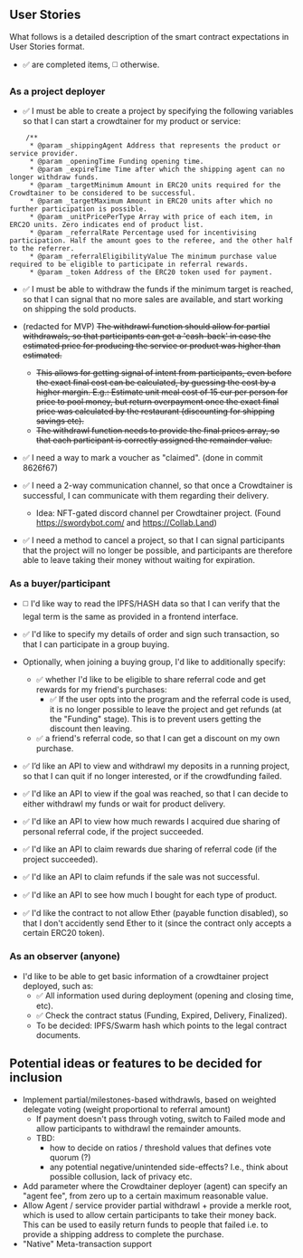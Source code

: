 
## User Stories

What follows is a detailed description of the smart contract expectations in User Stories format.
- ✅ are completed items, ◻️ otherwise.
### As a project deployer

- ✅ I must be able to create a project by specifying the following variables so that I can start a crowdtainer for my product or service:

```
    /**
     * @param _shippingAgent Address that represents the product or service provider.
     * @param _openingTime Funding opening time.
     * @param _expireTime Time after which the shipping agent can no longer withdraw funds.
     * @param _targetMinimum Amount in ERC20 units required for the Crowdtainer to be considered to be successful.
     * @param _targetMaximum Amount in ERC20 units after which no further participation is possible.
     * @param _unitPricePerType Array with price of each item, in ERC2O units. Zero indicates end of product list.
     * @param _referralRate Percentage used for incentivising participation. Half the amount goes to the referee, and the other half to the referrer.
     * @param _referralEligibilityValue The minimum purchase value required to be eligible to participate in referral rewards.
     * @param _token Address of the ERC20 token used for payment.
```

- ✅ I must be able to withdraw the funds if the minimum target is reached, so that I can signal that no more sales are available, and start working on shipping the sold products.

- (redacted for MVP) ~~The withdrawl function should allow for partial withdrawals, so that participants can get a 'cash-back' in case the estimated price for producing the service or product was higher than estimated.~~ 
    - ~~This allows for getting signal of intent from participants, even before the exact final cost can be calculated, by guessing the cost by a higher margin. E.g.: Estimate unit meal cost of 15 eur per person for price to pool money, but return overpayment once the exact final price was calculated by the restaurant (discounting for shipping savings etc).~~ 
    - ~~The withdrawl function needs to provide the final prices array, so that each participant is correctly assigned the remainder value.~~ 
- ✅ I need a way to mark a voucher as "claimed". (done in commit 8626f67)

- ✅ I need a 2-way communication channel, so that once a Crowdtainer is successful, I can communicate with them regarding their delivery. 
    - Idea: NFT-gated discord channel per Crowdtainer project. (Found https://swordybot.com/ and https://Collab.Land)

- ✅ I need a method to cancel a project, so that I can signal participants that the project will no longer be possible, and participants are therefore able to leave taking their money without waiting for expiration.

### As a buyer/participant

- ◻️ I'd like way to read the IPFS/HASH data so that I can verify that the legal term is the same as provided in a frontend interface.

- ✅ I'd like to specify my details of order and sign such transaction, so that I can participate in a group buying.

- Optionally, when joining a buying group, I'd like to additionally specify:
    - ✅ whether I'd like to be eligible to share referral code and get rewards for my friend's purchases:
        - ✅ If the user opts into the program and the referral code is used, it is no longer possible to leave the project and get refunds (at the "Funding" stage). This is to prevent users getting the discount then leaving.
    - ✅ a friend's referral code, so that I can get a discount on my own purchase.

- ✅ I’d like an API to view and withdrawl my deposits in a running project, so that I can quit if no longer interested, or if the crowdfunding failed.

- ✅ I'd like an API to view if the goal was reached, so that I can decide to either withdrawl my funds or wait for product delivery.

- ✅ I'd like an API to view how much rewards I acquired due sharing of personal referral code, if the project succeeded.

- ✅ I'd like an API to claim rewards due sharing of referral code (if the project succeeded).

- ✅ I'd like an API to claim refunds if the sale was not successful.

- ✅ I'd like an API to see how much I bought for each type of product.

- ✅ I'd like the contract to not allow Ether (payable function disabled), so that I don't accidently send Ether to it (since the contract only accepts a certain ERC20 token).

### As an observer (anyone)

- I'd like to be able to get basic information of a crowdtainer project deployed, such as:
    - ✅ All information used during deployment (opening and closing time, etc).
    - ✅ Check the contract status (Funding, Expired, Delivery, Finalized).
    - To be decided: IPFS/Swarm hash which points to the legal contract documents.


## Potential ideas or features to be decided for inclusion

- Implement partial/milestones-based withdrawls, based on weighted delegate voting (weight proportional to referral amount)
    - If payment doesn't pass through voting, switch to Failed mode and allow participants to withdrawl the remainder amounts.
    - TBD:
        - how to decide on ratios / threshold values that defines vote quorum (?)
        - any potential negative/unintended side-effects? I.e., think about possible collusion, lack of privacy etc.
- Add parameter where the Crowdtainer deployer (agent) can specify an "agent fee", from zero up to a certain maximum reasonable value.
- Allow Agent / service provider partial withdrawl + provide a merkle root, which is used to allow certain participants to take their money back. This can be used to easily return funds to people that failed i.e. to provide a shipping address to complete the purchase.
- "Native" Meta-transaction support
